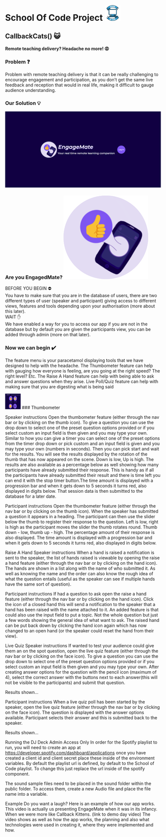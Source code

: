 # School Of Code Project <img src = "./public/images/readMe/logo-51c754388b198e5bbb0d08a971ebbfa2.png" width="50px" height="50px" >

## CallbackCats() :smiley_cat:

<!-- EngageMate <img src = "./public/images/readMe/EngageMateImageTextLight.png" width = "50px" height = "50px" /> -->

#### Remote teaching delivery? Headache no more! :rage:

<!-- https://engagemate.netlify.app/ -->

### Problem :question:

Problem with remote teaching delivery is that it can be really challenging to encourage engagement and participation, as you don’t get the same live feedback and reception that would in real life, making it difficult to gauge audience understanding.

<!-- Component tree:
https://app.diagrams.net/#G1DSGVzkPr5P02HP182xF4wKlhERirBVkc
https://app.diagrams.net/#G1wHdObeptwj1x5e1RuMnxqvQrslN7qjOd -->

### Our Solution :bulb:

<img src = "./public/images/readMe/1.PNG"/>

### Are you EngagedMate? <img src = "./public/images/readMe/circleLogo.png"/>

BEFORE YOU BEGIN :no_entry:
<br>
You have to make sure that you are in the database of users, there are two different types of user (speaker and participant) giving access to different views, features and tools depending upon your authorisation (more about this later).
<br>
WAIT :hand:
<br>
We have enabled a way for you to access our app if you are not in the database but by default you are given the participants view, you can be added through admin (more on that later).

### Now we can begin :heavy_check_mark:

The feature menu is your paracetamol displaying tools that we have designed to help with the headache. The Thumbometer feature can help with gauging how everyone is feeling, are you going at the right speed? The right level? Etc. The Raise A Hand feature can help with being able to ask and answer questions when they arise. Live Poll/Quiz feature can help with making sure that you are digesting what is being said

<img src = "./public/images/readMe/skfm.PNG" width = "50px" height = "50px"/>
### Thumbometer

Speaker instructions
Open the thumbometer feature (either through the nav bar or by clicking on the thumb icon). To give a question you can use the drop down to select one of the preset question options provided or if you select custom an input field is then given and you may type your own. Similar to how you can give a timer you can select one of the preset options from the timer drop down or pick custom and an input field is given and you may type your own (numbers in seconds). Then you can pick start and wait for the results. You will see the results displayed by the rotation of the thumb that has now appeared on the scene. Down is low, Up is high. The results are also available as a percentage below as well showing how many participants have already submitted their response. This is handy as if all the participants have already submitted their result and there is time left you can end it with the stop timer button.The time amount is displayed with a progression bar and when it gets down to 5 seconds it turns red, also displayed in digits below. That session data is then submitted to the database for a later date.

Participant instructions
Open the thumbometer feature (either through the nav bar or by clicking on the thumb icon).
When the speaker has submitted a question it appears in a heading. The participant can then use the slider below the thumb to register their response to the question. Left is low, right is high as the participant moves the slider the thumb rotates round. Thumb down - low, thumb up - high. The percentage amount of their response is also displayed. The time amount is displayed with a progression bar and when it gets down to 5 seconds it turns red, also displayed in digits below.

Raise A Hand
Speaker instructions
When a hand is raised a notification is sent to the speaker, the list of hands raised is viewable by opening the raise a hand feature (either through the nav bar or by clicking on the hand icon). The hands are shown in a list along with the name of who submitted it. As well as knowing the name and the order can also know the rough idea of what the question entails (useful as the speaker can see if multiple hands have the same sort of question).

Participant instructions
If had a question to ask open the raise a hand feature (either through the nav bar or by clicking on the hand icon). Click the icon of a closed hand this will send a notification to the speaker that a hand has been raised with the name attached to it. An added feature is that could also use the input field to put a topic. Not the whole question but just a few words showing the general idea of what want to ask. The raised hand can be put back down by clicking the hand icon again which has now changed to an open hand (or the speaker could reset the hand from their view).

Live Quiz
Speaker instructions
If wanted to test your audience could give them an on the spot question, open the live quiz feature (either through the nav bar or by clicking on the face icon). To give a question you can use the drop down to select one of the preset question options provided or if you select custom an input field is then given and you may type your own. After creating answer options for the question with the pencil icon (maximum of 4), select the correct answer with the buttons next to each answer(this will not be visible to the participants) and submit that question.

Results shown...

Participant instructions
When a live quiz poll has been started by the speaker, open the live quiz feature (either through the nav bar or by clicking on the face icon). The question is displayed with the answer options available. Participant selects their answer and this is submitted back to the speaker.

Results shown...

Running the DJ Deck
Admin Access Only
In order for the Spotify playlist to run, you will need to create an app at https://developer.spotify.com/dashboard/applications once you have created a client id and client secret place these inside of the environment variables. By default the playlist url is defined, by default to the School of Code playlist. To change this just replace the url inside of the spotify component.

The sound sample files need to be placed in the sound folder within the public folder. To access them, create a new Audio file and place the file name into a variable.

Example
Do you want a laugh?
Here is an example of how our app works. This video is actually us presenting EngageMate when it was in its infancy. When we were more like Callback Kittens.
(link to demo day video)
The video shows as well as how the app works, the planning and also what technologies were used in creating it, where they were implemented and how.
